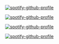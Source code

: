 [![spotify-github-profile](https://spotify-github-profile.kittinanx.com/api/view?uid=31qxbtcxae7tikvr5erbu3kq4oqy&cover_image=true&theme=default&show_offline=false&background_color=0019d7&interchange=false&bar_color=ffffff)](https://spotify-github-profile.kittinanx.com/api/view?uid=31qxbtcxae7tikvr5erbu3kq4oqy&redirect=true)


[![spotify-github-profile](https://spotify-github-profile.kittinanx.com/api/view?uid=31qxbtcxae7tikvr5erbu3kq4oqy&cover_image=true&theme=default&show_offline=false&background_color=05C75E&interchange=false&bar_color=ffffff)](https://spotify-github-profile.kittinanx.com/api/view?uid=31qxbtcxae7tikvr5erbu3kq4oqy&redirect=true)



[![spotify-github-profile](https://spotify-github-profile.kittinanx.com/api/view?uid=31qxbtcxae7tikvr5erbu3kq4oqy&cover_image=true&theme=default&show_offline=false&background_color=ff0000&interchange=false&bar_color=ffffff)](https://spotify-github-profile.kittinanx.com/api/view?uid=31qxbtcxae7tikvr5erbu3kq4oqy&redirect=true)



[![spotify-github-profile](https://spotify-github-profile.kittinanx.com/api/view?uid=31qxbtcxae7tikvr5erbu3kq4oqy&cover_image=true&theme=default&show_offline=false&background_color=ffff00&interchange=false&bar_color=ffffff)](https://spotify-github-profile.kittinanx.com/api/view?uid=31qxbtcxae7tikvr5erbu3kq4oqy&redirect=true)
